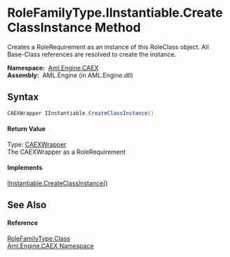 RoleFamilyType.IInstantiable.CreateClassInstance Method
=======================================================
Creates a RoleRequirement as an instance of this RoleClass object. All Base-Class references are resolved to create the instance.

  **Namespace:**  [Aml.Engine.CAEX][1]  
  **Assembly:**  AML.Engine (in AML.Engine.dll)

Syntax
------

```csharp
CAEXWrapper IInstantiable.CreateClassInstance()
```

#### Return Value
Type: [CAEXWrapper][2]  
The CAEXWrapper as a RoleRequirement
#### Implements
[IInstantiable.CreateClassInstance()][3]  


See Also
--------

#### Reference
[RoleFamilyType Class][4]  
[Aml.Engine.CAEX Namespace][1]  

[1]: ../README.md
[2]: ../CAEXWrapper/README.md
[3]: ../IInstantiable/CreateClassInstance.md
[4]: README.md
[5]: https://www.automationml.org
[6]: ../../icons/logoShade.png
